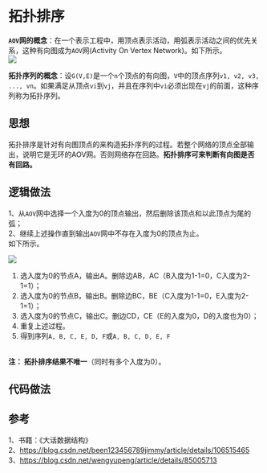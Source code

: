 # 拓扑排序
<b>`AOV`网的概念</b>：在一个表示工程中，用顶点表示活动，用弧表示活动之间的优先关系，这种有向图成为`AOV`网(Activity On Vertex Network)。如下所示。<br>
<img src="../figures/topological_sort_0.png"/>

<b>拓扑序列的概念</b>：设`G(V,E)`是一个`n`个顶点的有向图，`V`中的顶点序列`v1, v2, v3, ..., vn`。如果满足从顶点`vi`到`vj`，并且在序列中`vi`必须出现在`vj`的前面，这种序列称为拓扑序列。

## 思想
拓扑排序是针对有向图顶点的来构造拓扑序列的过程。若整个网络的顶点全部输出，说明它是无环的AOV网。否则网络存在回路。<b>拓扑排序可来判断有向图是否有回路。</b>

## 逻辑做法
1、从`AOV`网中选择一个入度为0的顶点输出，然后删除该顶点和以此顶点为尾的弧；<br>
2、继续上述操作直到输出`AOV`网中不存在入度为0的顶点为止。<br>
如下所示。

<img src="../figures/topological_sort_1.jpg"/>

1) 选入度为0的节点A，输出A。删除边AB，AC（B入度为1-1=0，C入度为2-1=1）；
2) 选入度为0的节点B，输出B。删除边BC，BE（C入度为1-1=0，E入度为2-1=1）；
3) 选入度为0的节点C，输出C。删边CD，CE（E的入度为0，D的入度也为0）；
4) 重复上述过程。
5) 得到序列`A, B, C, E, D, F`或`A, B, C, D, E, F`
<br>
<b>注： 拓扑排序结果不唯一</b>（同时有多个入度为0）。

## 代码做法



## 参考
1、书籍：《大话数据结构》<br>
2、https://blog.csdn.net/been123456789jimmy/article/details/106515465
3、https://blog.csdn.net/wengyupeng/article/details/85005713
